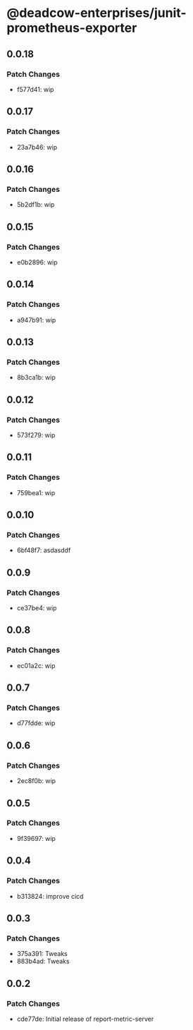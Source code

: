 # @deadcow-enterprises/junit-prometheus-exporter

## 0.0.18

### Patch Changes

- f577d41: wip

## 0.0.17

### Patch Changes

- 23a7b46: wip

## 0.0.16

### Patch Changes

- 5b2df1b: wip

## 0.0.15

### Patch Changes

- e0b2896: wip

## 0.0.14

### Patch Changes

- a947b91: wip

## 0.0.13

### Patch Changes

- 8b3ca1b: wip

## 0.0.12

### Patch Changes

- 573f279: wip

## 0.0.11

### Patch Changes

- 759bea1: wip

## 0.0.10

### Patch Changes

- 6bf48f7: asdasddf

## 0.0.9

### Patch Changes

- ce37be4: wip

## 0.0.8

### Patch Changes

- ec01a2c: wip

## 0.0.7

### Patch Changes

- d77fdde: wip

## 0.0.6

### Patch Changes

- 2ec8f0b: wip

## 0.0.5

### Patch Changes

- 9f39697: wip

## 0.0.4

### Patch Changes

- b313824: improve cicd

## 0.0.3

### Patch Changes

- 375a391: Tweaks
- 883b4ad: Tweaks

## 0.0.2

### Patch Changes

- cde77de: Initial release of report-metric-server
